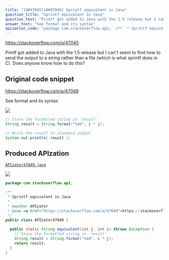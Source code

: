 ```yaml
---
title: "[Q#47045][A#47049] Sprintf equivalent in Java"
question_title: "Sprintf equivalent in Java"
question_text: "Printf got added to Java with the 1.5 release but I can't seem to find how to send the output to a string rather than a file (which is what sprintf does in C). Does anyone know how to do this?"
answer_text: "See format and its syntax"
apization_code: "package com.stackoverflow.api;  /**  * Sprintf equivalent in Java  *  * @author APIzator  * @see <a href=\"https://stackoverflow.com/a/47049\">https://stackoverflow.com/a/47049</a>  */ public class APIzator47049 {    public static String equivalent(int j, int i) throws Exception {     // Store the formatted string in 'result'     String result = String.format(\"%4d\", i * j);     return result;   } }"
---
```


https://stackoverflow.com/q/47045

Printf got added to Java with the 1.5 release but I can&#x27;t seem to find how to send the output to a string rather than a file (which is what sprintf does in C). Does anyone know how to do this?



## Original code snippet

https://stackoverflow.com/a/47049

See format and its syntax

<div class="code-logo"><img src="/stackoverflow.png" /></div>

```java
// Store the formatted string in 'result'
String result = String.format("%4d", i * j);

// Write the result to standard output
System.out.println( result );
```

## Produced APIzation

[`APIzator47049.java`](https://github.com/blind-papers/apization-temp-data/raw/main/search/APIzator47049.java)

<div class="code-logo"><img src="/apizator.png" /></div>

```java
package com.stackoverflow.api;

/**
 * Sprintf equivalent in Java
 *
 * @author APIzator
 * @see <a href="https://stackoverflow.com/a/47049">https://stackoverflow.com/a/47049</a>
 */
public class APIzator47049 {

  public static String equivalent(int j, int i) throws Exception {
    // Store the formatted string in 'result'
    String result = String.format("%4d", i * j);
    return result;
  }
}

```